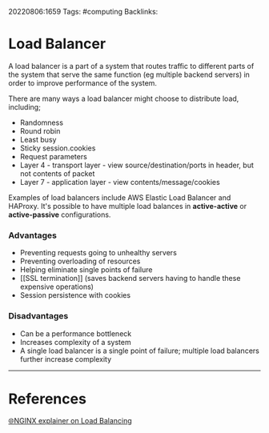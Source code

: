 20220806:1659
Tags: #computing 
Backlinks:
# Load Balancer
A load balancer is a part of a system that routes traffic to different parts of the system that serve the same function (eg multiple backend servers) in order to improve performance of the system.

There are many ways a load balancer might choose to distribute load, including;
- Randomness
- Round robin
- Least busy
- Sticky session.cookies
- Request parameters
- Layer 4 - transport layer - view source/destination/ports in header, but not contents of packet
- Layer 7 - application layer - view contents/message/cookies

Examples of load balancers include AWS Elastic Load Balancer and HAProxy.
It's possible to have multiple load balances in **active-active** or **active-passive** configurations.

### Advantages
- Preventing requests going to unhealthy servers
- Preventing overloading of resources
- Helping eliminate single points of failure
- [[SSL termination]] (saves backend servers having to handle these expensive operations)
- Session persistence with cookies

### Disadvantages
- Can be a performance bottleneck
- Increases complexity of a system
- A single load balancer is a single point of failure; multiple load balancers further increase complexity

---
# References
[🌐NGINX explainer on Load Balancing](https://www.nginx.com/resources/glossary/load-balancing/)